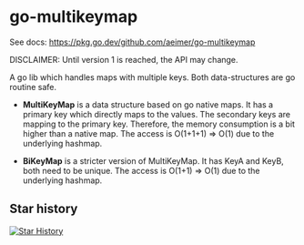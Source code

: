 # go-multikeymap

See docs: https://pkg.go.dev/github.com/aeimer/go-multikeymap

DISCLAIMER: Until version 1 is reached, the API may change.

A go lib which handles maps with multiple keys.
Both data-structures are go routine safe.

* **MultiKeyMap** is a data structure based on go native maps.
It has a primary key which directly maps to the values.
The secondary keys are mapping to the primary key.
Therefore, the memory consumption is a bit higher than a native map.
The access is O(1+1+1) => O(1) due to the underlying hashmap.

* **BiKeyMap** is a stricter version of MultiKeyMap.
It has KeyA and KeyB, both need to be unique.
The access is O(1+1) => O(1) due to the underlying hashmap.

## Star history

[![Star History](https://api.star-history.com/svg?repos=aeimer/go-multikeymap&type=Date)](https://star-history.com/#aeimer/go-multikeymap&Date)
